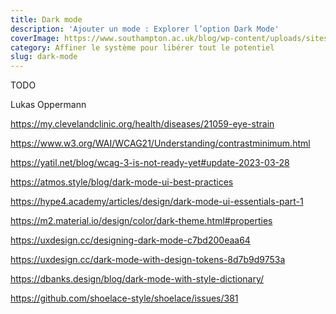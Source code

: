 ```yaml
---
title: Dark mode
description: 'Ajouter un mode : Explorer l’option Dark Mode'
coverImage: https://www.southampton.ac.uk/blog/wp-content/uploads/sites/27/2022/03/Dark-Mode-Hero.jpg
category: Affiner le système pour libérer tout le potentiel
slug: dark-mode
---
```


TODO

Lukas Oppermann

https://my.clevelandclinic.org/health/diseases/21059-eye-strain

https://www.w3.org/WAI/WCAG21/Understanding/contrastminimum.html

https://yatil.net/blog/wcag-3-is-not-ready-yet#update-2023-03-28

https://atmos.style/blog/dark-mode-ui-best-practices

https://hype4.academy/articles/design/dark-mode-ui-essentials-part-1

https://m2.material.io/design/color/dark-theme.html#properties

https://uxdesign.cc/designing-dark-mode-c7bd200eaa64

https://uxdesign.cc/dark-mode-with-design-tokens-8d7b9d9753a

https://dbanks.design/blog/dark-mode-with-style-dictionary/

https://github.com/shoelace-style/shoelace/issues/381